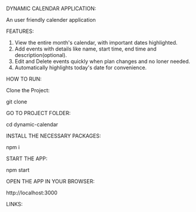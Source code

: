 DYNAMIC CALENDAR APPLICATION:

An user friendly calender application

 FEATURES:

1. View the entire month's calendar, with important dates highlighted.
2. Add events with details like name, start time, end time and description(optional).
3. Edit and Delete events quickly when plan changes and no loner needed.
4. Automatically highlights today's date for convenience.

HOW TO RUN:

Clone the Project:

git clone 

GO TO PROJECT FOLDER:

cd dynamic-calendar

INSTALL THE NECESSARY PACKAGES:

npm i

START THE APP:

npm start

OPEN THE APP IN YOUR BROWSER:

http://localhost:3000

LINKS:
    





